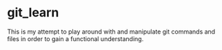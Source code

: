 # git_learn

This is my attempt to play around with and manipulate git commands and files in order to gain a functional understanding. 

